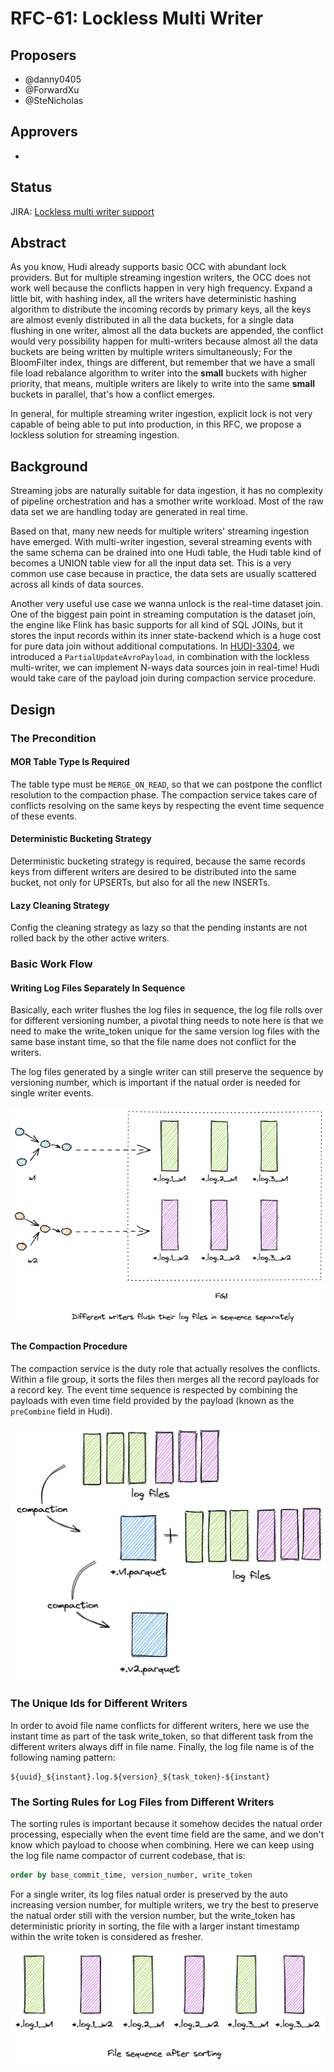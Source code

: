 # RFC-61: Lockless Multi Writer

## Proposers
- @danny0405
- @ForwardXu
- @SteNicholas

## Approvers
-

## Status

JIRA: [Lockless multi writer support](https://issues.apache.org/jira/browse/HUDI-5672)

## Abstract
As you know, Hudi already supports basic OCC with abundant lock providers.
But for multiple streaming ingestion writers, the OCC does not work well because the conflicts happen in very high frequency.
Expand a little bit, with hashing index, all the writers have deterministic hashing algorithm to distribute the incoming records by primary keys,
all the keys are almost evenly distributed in all the data buckets, for a single data flushing in one writer, almost all the data buckets are appended,
the conflict would very possibility happen for multi-writers because almost all the data buckets are being written by multiple writers simultaneously;
For the BloomFilter index, things are different, but remember that we have a small file load rebalance algorithm to writer into the **small** buckets with higher priority,
that means, multiple writers are likely to write into the same **small** buckets in parallel, that's how a conflict emerges.

In general, for multiple streaming writer ingestion, explicit lock is not very capable of being able to put into production, in this RFC, we propose a lockless solution for streaming ingestion.

## Background

Streaming jobs are naturally suitable for data ingestion, it has no complexity of pipeline orchestration and has a smother write workload.
Most of the raw data set we are handling today are generated in real time.

Based on that, many new needs for multiple writers' streaming ingestion have emerged. With multi-writer ingestion, several streaming events with the same schema can be drained into one Hudi table,
the Hudi table kind of becomes a UNION table view for all the input data set. This is a very common use case because in practice, the data sets are usually scattered across all kinds of data sources.

Another very useful use case we wanna unlock is the real-time dataset join. One of the biggest pain point in streaming computation is the dataset join,
the engine like Flink has basic supports for all kind of SQL JOINs, but it stores the input records within its inner state-backend which is a huge cost for pure data join without additional computations.
In [HUDI-3304](https://issues.apache.org/jira/browse/HUDI-3304), we introduced a `PartialUpdateAvroPayload`, in combination with the lockless multi-writer,
we can implement N-ways data sources join in real-time! Hudi would take care of the payload join during compaction service procedure.

## Design

### The Precondition

#### MOR Table Type Is Required

The table type must be `MERGE_ON_READ`, so that we can postpone the conflict resolution to the compaction phase. The compaction service takes care of conflicts resolving on the same keys by respecting the event time sequence of these events.

#### Deterministic Bucketing Strategy

Deterministic bucketing strategy is required, because the same records keys from different writers are desired to be distributed into the same bucket, not only for UPSERTs, but also for all the new INSERTs.

#### Lazy Cleaning Strategy

Config the cleaning strategy as lazy so that the pending instants are not rolled back by the other active writers.

### Basic Work Flow

#### Writing Log Files Separately In Sequence

Basically, each writer flushes the log files in sequence, the log file rolls over for different versioning number,
a pivotal thing needs to note here is that we need to make the write_token unique for the same version log files with the same base instant time,
so that the file name does not conflict for the writers.

The log files generated by a single writer can still preserve the sequence by versioning number, which is important if the natual order is needed for single writer events.

![multi-writer](multi_writer.png)

#### The Compaction Procedure

The compaction service is the duty role that actually resolves the conflicts. Within a file group, it sorts the files then merges all the record payloads for a record key.
The event time sequence is respected by combining the payloads with even time field provided by the payload (known as the `preCombine` field in Hudi).

![compaction procedure](compaction.png)

### The Unique Ids for Different Writers

In order to avoid file name conflicts for different writers, here we use the instant time as part of the task write_token,
so that different task from the different writers always diff in file name.
Finally, the log file name is of the following naming pattern:

```shell
${uuid}_${instant}.log.${version}_${task_token}-${instant}
```

### The Sorting Rules for Log Files from Different Writers

The sorting rules is important because it somehow decides the natual order processing,
especially when the event time field are the same, and we don't know which payload to choose when combining.
Here we can keep using the log file name compactor of current codebase, that is:

```sql
order by base_commit_time, version_number, write_token
```

For a single writer, its log files natual order is preserved by the auto increasing version number,
for multiple writers, we try the best to preserve the natual order still with the version number,
but the write_token has deterministic priority in sorting,
the file with a larger instant timestamp within the write token is considered as fresher.

![log file sequence](log_file_sequence.png)